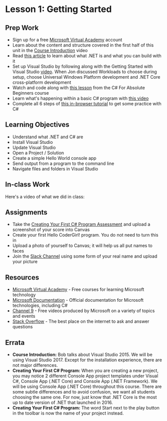 # Lesson 1: Getting Started
## Prep Work
* Sign up for a free [Microsoft Virtual Academy](https://mva.microsoft.com/) account
* Learn about the content and structure covered in the first half of this unit in the [Course Introduction](https://mva.microsoft.com/en-US/training-courses/c-fundamentals-for-absolute-beginners-16169?l=Lvld4EQIC_2706218949) video
* Read [this article](https://www.microsoft.com/net/learn/what-is-dotnet) to learn about what .NET is and what you can build with it
* Set up Visual Studio by following along with the Getting Started with Visual Studio [video](https://www.visualstudio.com/vs/getting-started/). When Jon discussed Workloads to choose during setup, choose Universal Windows Platform development and .NET Core cross-platform development
* Watch and code along with [this lesson](https://mva.microsoft.com/en-US/training-courses/c-fundamentals-for-absolute-beginners-16169?l=p90QdGQIC_7106218949) from the C# For Absolute Beginners course
* Learn what's happening within a basic C# program with [this video](https://mva.microsoft.com/en-US/training-courses/c-fundamentals-for-absolute-beginners-16169?l=BQvowJQIC_306218949)
* Complete all 6 steps of [this in-browser tutorial](https://www.microsoft.com/net/learn/in-browser-tutorial/1) to get some practice with C#

## Learning Objectives
* Understand what .NET and C# are
* Install Visual Studio
* Update Visual Studio
* Open a Project / Solution
* Create a simple Hello World console app
* Send output from a program to the command line
* Navigate files and folders in Visual Studio

## In-class Work
Here's a video of what we did in class:

## Assignments
* Take the [Creating Your First C# Program Assessment](https://mva.microsoft.com/en-US/training-courses/c-fundamentals-for-absolute-beginners-16169?l=xXJ2mTRIC_1306218949) and upload a screenshot of your score into Canvas
* Create your first Hello CoderGirl! program. You do not need to turn this in
* Upload a photo of yourself to Canvas; it will help us all put names to faces
* Join the [Slack Channel](https://launchcodecommunity.slack.com/) using some form of your real name and upload your picture

## Resources
* [Microsoft Virtual Academy](https://mva.microsoft.com/) - Free courses for learning Microsoft technology
* [Microsoft Documentation](https://docs.microsoft.com/en-us/) - Official documentation for Microsoft technologies, including C#
* [Channel 9](https://channel9.msdn.com/) - Free videos produced by Microsoft on a variety of topics and events
* [Stack Overflow](https://stackoverflow.com/) - The best place on the internet to ask and answer questions

## Errata
* **Course Introduction:** Bob talks about Visual Studio 2015. We will be using Visual Studio 2017. Except for the installation experience, there are not major differences.
* **Creating Your First C# Program:** When you are creating a new project, you may notice 2 different Console App project templates under Visual C#, Console App (.NET Core) and Console App (.NET Framework). We will be using Console App (.NET Core) throughout this course. There are some subtle differences and to avoid confusion, we want all students choosing the same one. For now, just know that .NET Core is the most up to date version of .NET that launched in 2016.
* **Creating Your First C# Program:** The word Start next to the play button in the toolbar is now the name of your project instead.
